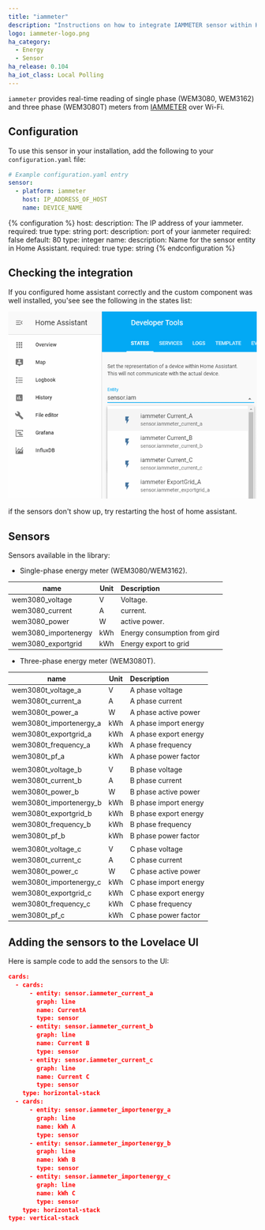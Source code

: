 ```yaml
---
title: "iammeter"
description: "Instructions on how to integrate IAMMETER sensor within Home Assistant."
logo: iammeter-logo.png
ha_category:
  - Energy
  - Sensor
ha_release: 0.104
ha_iot_class: Local Polling
---
```


`iammeter` provides real-time reading of single phase (WEM3080, WEM3162) and three phase (WEM3080T) meters from [IAMMETER](https://www.iammeter.com) over Wi-Fi.

## Configuration

To use this sensor in your installation, add the following to your `configuration.yaml` file:

```yaml
# Example configuration.yaml entry
sensor:
  - platform: iammeter
    host: IP_ADDRESS_OF_HOST
    name: DEVICE_NAME
```

{% configuration %}
host:
  description: The IP address of your iammeter.
  required: true
  type: string
port:
  description: port of your ianmeter
  required: false
  default: 80
  type: integer
name:
  description: Name for the sensor entity in Home Assistant.
  required: true
  type: string
{% endconfiguration %}

## Checking the integration
If you configured home assistant correctly and the custom component was well installed, you'see see the following in the states list:

![GitHub Logo](doc_images/States.png)

if the sensors don't show up, try restarting the host of home assistant.

## Sensors

Sensors available in the library: 
 - Single-phase energy meter (WEM3080/WEM3162).

| name               | Unit | Description                                           |
|--------------------|------|:-----------------------------------------------------------------------------|
| wem3080_voltage       | V    | Voltage.                                     |
| wem3080_current       | A    | current.                                           |
| wem3080_power         | W    | active power.                                    |
| wem3080_importenergy  | kWh  | Energy consumption from gird |
| wem3080_exportgrid    | kWh  | Energy export to grid    |

 - Three-phase energy meter (WEM3080T).

| name               | Unit | Description                                           |
|--------------------|------|:-----------------------------------------------------------------------------|
| wem3080t_voltage_a      | V    | A phase voltage       |
| wem3080t_current_a      | A    | A phase current |
| wem3080t_power_a        | W    | A phase active power  |
| wem3080t_importenergy_a | kWh  | A phase import energy |
| wem3080t_exportgrid_a   | kWh  | A phase export energy |
| wem3080t_frequency_a    | kWh  | A phase frequency     |
| wem3080t_pf_a           | kWh  | A phase power factor  |
|                       |      |                |
| wem3080t_voltage_b      | V    | B phase voltage       |
| wem3080t_current_b      | A    | B phase current       |
| wem3080t_power_b        | W    | B phase active power  |
| wem3080t_importenergy_b | kWh  | B phase import energy |
| wem3080t_exportgrid_b   | kWh  | B phase export energy |
| wem3080t_frequency_b    | kWh  | B phase frequency     |
| wem3080t_pf_b           | kWh | B phase power factor  |
|                       |      |                |
| wem3080t_voltage_c      | V    | C phase voltage       |
| wem3080t_current_c      | A    | C phase current |
| wem3080t_power_c        | W    | C phase active power |
| wem3080t_importenergy_c | kWh  | C phase import energy |
| wem3080t_exportgrid_c   | kWh  | C phase export energy |
| wem3080t_frequency_c    | kWh  | C phase frequency |
| wem3080t_pf_c           | kWh  | C phase power factor |


## Adding the sensors to the Lovelace UI  
Here is sample code to add the sensors to the UI:

```json
cards:
  - cards:
      - entity: sensor.iammeter_current_a
        graph: line
        name: CurrentA
        type: sensor
      - entity: sensor.iammeter_current_b
        graph: line
        name: Current B
        type: sensor
      - entity: sensor.iammeter_current_c
        graph: line
        name: Current C
        type: sensor
    type: horizontal-stack
  - cards:
      - entity: sensor.iammeter_importenergy_a
        graph: line
        name: kWh A
        type: sensor
      - entity: sensor.iammeter_importenergy_b
        graph: line
        name: kWh B
        type: sensor
      - entity: sensor.iammeter_importenergy_c
        graph: line
        name: kWh C
        type: sensor
    type: horizontal-stack
type: vertical-stack

```
